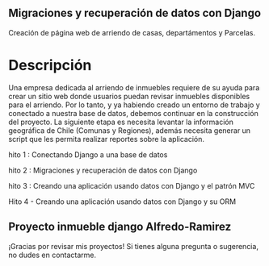 ## Migraciones y recuperación de datos con Django

Creación de página web de arriendo de casas, departámentos y Parcelas.

 # Descripción
Una empresa dedicada al arriendo de inmuebles requiere de su ayuda para crear un sitio web
donde usuarios puedan revisar inmuebles disponibles para el arriendo. Por lo tanto, y ya
habiendo creado un entorno de trabajo y conectado a nuestra base de datos, debemos
continuar en la construcción del proyecto. La siguiente etapa es necesita levantar la
información geográfica de Chile (Comunas y Regiones), además necesita generar un script
que les permita realizar reportes sobre la aplicación.

hito 1 : Conectando Django a una base de datos

hito 2 : Migraciones y recuperación de datos con Django

hito 3 : Creando una aplicación usando datos con Django y el patrón MVC

Hito 4 - Creando una aplicación usando datos con Django y su ORM

Proyecto inmueble django Alfredo-Ramirez
----------------------------------------------------------------------------------------------------------------------------------------------------------

¡Gracias por revisar mis proyectos! Si tienes alguna pregunta o sugerencia, no dudes en contactarme.

